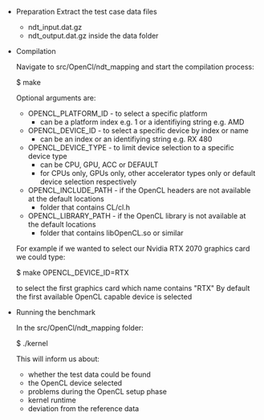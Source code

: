* Preparation
  Extract the test case data files
  * ndt_input.dat.gz
  * ndt_output.dat.gz
  inside the data folder

* Compilation

  Navigate to src/OpenCl/ndt_mapping and start the compilation process:

  $ make

  Optional arguments are:
  * OPENCL_PLATFORM_ID - to select a specific platform
    - can be a platform index e.g. 1 or a identifiying string e.g. AMD
  * OPENCL_DEVICE_ID - to select a specific device by index or name
    - can be an index or an identifiying string e.g. RX 480
  * OPENCL_DEVICE_TYPE - to limit device selection to a specific device type
    - can be CPU, GPU, ACC or DEFAULT
    - for CPUs only, GPUs only, other accelerator types only or default device selection respectively
  * OPENCL_INCLUDE_PATH - if the OpenCL headers are not available at the default locations
    - folder that contains CL/cl.h
  * OPENCL_LIBRARY_PATH - if the OpenCL library is not available at the default locations
    - folder that contains libOpenCL.so or similar

  For example if we wanted to select our Nvidia RTX 2070 graphics card we could type:

  $ make OPENCL_DEVICE_ID=RTX

  to select the first graphics card which name contains "RTX"
  By default the first available OpenCL capable device is selected

* Running the benchmark

  In the src/OpenCl/ndt_mapping folder:

  $ ./kernel

  This will inform us about:
  * whether the test data could be found
  * the OpenCL device selected
  * problems during the OpenCL setup phase
  * kernel runtime
  * deviation from the reference data
